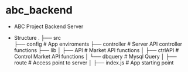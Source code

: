 # abc_backend

* ABC Project Backend Server


* Structure
.
├── src  
     ├── config           # App enviroments
     ├── controller       # Server API controller functions 
     ├── lib
     │    ├── API         # Market API functions
     │    ├── ctrlAPI     # Control Market API functions
     │    └── dbquery     # Mysql Query 
     │
     ├── route            # Access point to server
     │
     ├── index.js         # App starting point
